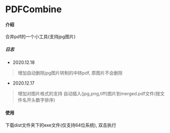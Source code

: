 # PDFCombine

#### 介绍
合并pdf的一个小工具(支持jpg图片)

##### 日志

* 2020.12.18
> 增加自动删除jpg图片转制的中转pdf, 原图片不会删除

* 2020.12.17
> 增加对图片格式的支持
> 自动插入(jpg,png,tiff)图片到merged.pdf文件(按文件名开头数字排序)

#### 使用
下载dist文件夹下的exe文件(仅支持64位系统), 双击执行
